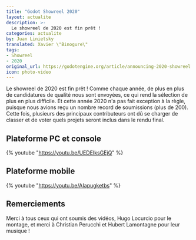 ```yaml
---
title: "Godot Showreel 2020"
layout: actualite
description: >-
  Le showreel de 2020 est fin prêt !
categories: actualite
by: Juan Linietsky 
translated: Xavier \"Binogure\"
tags:
- Showreel
- 2020
original_url: https://godotengine.org/article/announcing-2020-showreel
icon: photo-video
---
```


Le showreel de 2020 est fin prêt ! Comme chaque année, de plus en plus de candidatures de qualité nous sont envoyées, ce qui rend la sélection de plus en plus difficile. Et cette année 2020 n'a pas fait exception à la règle, puisque nous avions reçu un nombre record de soumissions (plus de 200). Cette fois, plusieurs des principaux contributeurs ont dû se charger de classer et de voter quels projets seront inclus dans le rendu final.

## Plateforme PC et console

{% youtube "https://youtu.be/UEDEIksGEjQ" %}

## Plateforme mobile

{% youtube "https://youtu.be/AIapugketbs" %}


## Remerciements

Merci à tous ceux qui ont soumis des vidéos, Hugo Locurcio pour le montage, et merci à Christian Perucchi et Hubert Lamontagne pour leur musique !
